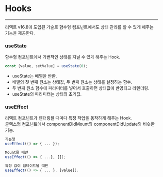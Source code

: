 # Hooks
------
 리액트 v16.8에 도입된 기술로 함수형 컴포넌트에서도 상태 관리를 할 수 있게 해주는 기능을 제공한다.

 ### useState
 함수형 컴포넌트에서 가변적인 상태를 지닐 수 있게 해주는 Hook.

```javascript 
const [value, setValue] = useState(0);
```

- useState는 배열을 반환.  
- 배열의 첫 번째 원소는 상태값, 두 번째 원소는 상태를 설정하는 함수.
- 두 번째 원소 함수에 파라미터를 넣어서 호출하면 상태값에 반영되고 리렌더링.
- useState의 파라미터는 상태의 초기값.

### useEffect
리액트 컴포넌트가 렌더링될 때마다 특정 작업을 동작하게 해주는 Hook.  
클랙스형 컴포넌트에서 componentDidMount와 componentDidUpdate와 비슷한 기능.

```javascript
기본형
useEffect(() => { ... });

Mount될 때만
useEffect(() => { ...}, []);

특정 값이 업데이트될 때만
useEffect(() => { ... }, [value]);
```


